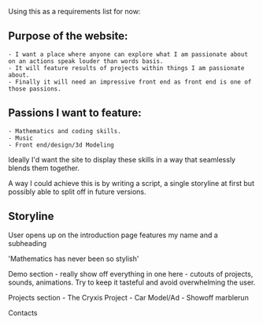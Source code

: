 Using this as a requirements list for now:

## Purpose of the website:
    - I want a place where anyone can explore what I am passionate about on an actions speak louder than words basis.
    - It will feature results of projects within things I am passionate about.
    - Finally it will need an impressive front end as front end is one of those passions.

## Passions I want to feature:
    - Mathematics and coding skills.
    - Music
    - Front end/design/3d Modeling

Ideally I'd want the site to display these skills in a way that seamlessly blends them together.

A way I could achieve this is by writing a script, a single storyline at first but possibly able to split off in future versions.

## Storyline

User opens up on the introduction page
    features my name and a subheading

'Mathematics has never been so stylish'

Demo section - really show off everything in one here - cutouts of projects, sounds, animations. Try to keep it tasteful and avoid overwhelming the user.

Projects section
    - The Cryxis Project
    - Car Model/Ad
    - Showoff marblerun

Contacts